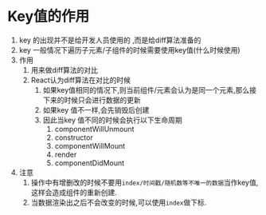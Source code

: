 <!--
 * @Description: 
 * @Autor: Leon
 * @Date: 2020-01-07 22:26:48
 * @LastEditors  : Leon
 * @LastEditTime : 2020-01-07 22:37:12
 -->
# Key值的作用

1. key 的出现并不是给开发人员使用的 ,而是给diff算法准备的
2. key 一般情况下遍历子元素/子组件的时候需要使用key值(什么时候使用)
3. 作用
   1. 用来做diff算法的对比
   2. React认为diff算法在对比的时候
      1. 如果key值相同的情况下,则当前组件/元素会认为是同一个元素,那么接下来的时候只会进行数据的更新
      2. 如果key 值不一样,会先销毁后创建
      3. 因此当key 值不同的时候会执行以下生命周期
         1. componentWillUnmount
         2. constructor
         3. componentWillMount
         4. render
         5. componentDidMount
4. 注意
   1. 操作中有增删改的时候不要用`index/时间戳/随机数等不唯一的数据`当作key值,这样会造成组件的重新创建.
   2. 当数据渲染出之后不会改变的时候,可以使用`index`做下标.